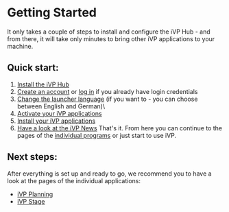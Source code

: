 # Getting Started

It only takes a couple of steps to install and configure the iVP Hub - and from there, it will take only minutes to bring other iVP applications to your machine.

## Quick start:

1. [Install the iVP Hub](hub-installation.md)
2. [Create an account](account-management/account-creation.md) or [log in](account-management/login.md) if you already have login credentials
3. [Change the launcher language](settings/launcher-language.md) (if you want to - you can choose between English and German)\
4. [Activate your iVP applications](application-management/license-activation.md)
5. [Install your iVP applications](application-management/install-applications.md)
6. [Have a look at the iVP News](ivp-news.md)
That's it. From here you can continue to the pages of the [individual programs](getting-started.md#next-steps) or just start to use iVP.

## Next steps:

After everything is set up and ready to go, we recommend you to have a look at the pages of the individual applications:

* [iVP Planning](../ivp-planning/)
* [iVP Stage](../ivp-stage.md)


